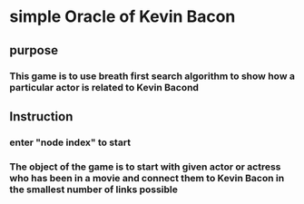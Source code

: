 # simple Oracle of Kevin Bacon

## purpose
### This game is to use breath first search algorithm to show how a particular actor is related to Kevin Bacond

## Instruction
### enter "node index" to start
### The object of the game is to start with given actor or actress who has been in a movie and connect them to Kevin Bacon in the smallest number of links possible


